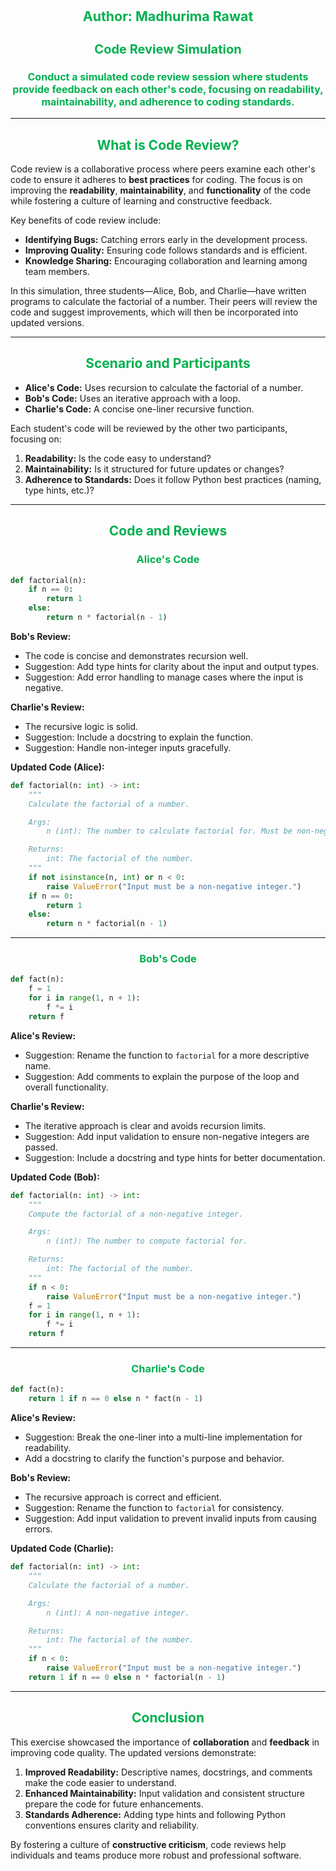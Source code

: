 <div style = 'text-align:center; color: #00B050'>
<h1 style = "font-size: 16pt"> Author: Madhurima Rawat</h1>

<h2 style = "font-size: 15pt">Code Review Simulation</h2>

<h3 style = "font-size: 12pt"> Conduct a simulated code review session where students 
provide feedback on each other's code, focusing on readability, maintainability, and 
adherence to coding standards.</h3>
</div>

---

<h2 style="text-align: center; color: #00B050;">What is Code Review?</h2>

Code review is a collaborative process where peers examine each other's code to ensure it adheres to **best practices** for coding. The focus is on improving the **readability**, **maintainability**, and **functionality** of the code while fostering a culture of learning and constructive feedback.

Key benefits of code review include:

- **Identifying Bugs:** Catching errors early in the development process.
- **Improving Quality:** Ensuring code follows standards and is efficient.
- **Knowledge Sharing:** Encouraging collaboration and learning among team members.

In this simulation, three students—Alice, Bob, and Charlie—have written programs to calculate the factorial of a number. Their peers will review the code and suggest improvements, which will then be incorporated into updated versions.

---

<h2 style="text-align: center; color: #00B050;">Scenario and Participants</h2>

- **Alice's Code:** Uses recursion to calculate the factorial of a number.
- **Bob's Code:** Uses an iterative approach with a loop.
- **Charlie's Code:** A concise one-liner recursive function.

Each student's code will be reviewed by the other two participants, focusing on:

1. **Readability:** Is the code easy to understand?
2. **Maintainability:** Is it structured for future updates or changes?
3. **Adherence to Standards:** Does it follow Python best practices (naming, type hints, etc.)?

---

<h2 style="text-align: center; color: #00B050;">Code and Reviews</h2>

<h3 style="text-align: center; color: #00B050;">Alice's Code</h3>

```python
def factorial(n):
    if n == 0:
        return 1
    else:
        return n * factorial(n - 1)
```

**Bob's Review:**

- The code is concise and demonstrates recursion well.
- Suggestion: Add type hints for clarity about the input and output types.
- Suggestion: Add error handling to manage cases where the input is negative.

**Charlie's Review:**

- The recursive logic is solid.
- Suggestion: Include a docstring to explain the function.
- Suggestion: Handle non-integer inputs gracefully.

**Updated Code (Alice):**

```python
def factorial(n: int) -> int:
    """
    Calculate the factorial of a number.

    Args:
        n (int): The number to calculate factorial for. Must be non-negative.

    Returns:
        int: The factorial of the number.
    """
    if not isinstance(n, int) or n < 0:
        raise ValueError("Input must be a non-negative integer.")
    if n == 0:
        return 1
    else:
        return n * factorial(n - 1)
```

---

<h3 style="text-align: center; color: #00B050;">Bob's Code</h3>

```python
def fact(n):
    f = 1
    for i in range(1, n + 1):
        f *= i
    return f
```

**Alice's Review:**

- Suggestion: Rename the function to `factorial` for a more descriptive name.
- Suggestion: Add comments to explain the purpose of the loop and overall functionality.

**Charlie's Review:**

- The iterative approach is clear and avoids recursion limits.
- Suggestion: Add input validation to ensure non-negative integers are passed.
- Suggestion: Include a docstring and type hints for better documentation.

**Updated Code (Bob):**

```python
def factorial(n: int) -> int:
    """
    Compute the factorial of a non-negative integer.

    Args:
        n (int): The number to compute factorial for.

    Returns:
        int: The factorial of the number.
    """
    if n < 0:
        raise ValueError("Input must be a non-negative integer.")
    f = 1
    for i in range(1, n + 1):
        f *= i
    return f
```

---

<h3 style="text-align: center; color: #00B050;">Charlie's Code</h3>

```python
def fact(n):
    return 1 if n == 0 else n * fact(n - 1)
```

**Alice's Review:**

- Suggestion: Break the one-liner into a multi-line implementation for readability.
- Add a docstring to clarify the function's purpose and behavior.

**Bob's Review:**

- The recursive approach is correct and efficient.
- Suggestion: Rename the function to `factorial` for consistency.
- Suggestion: Add input validation to prevent invalid inputs from causing errors.

**Updated Code (Charlie):**

```python
def factorial(n: int) -> int:
    """
    Calculate the factorial of a number.

    Args:
        n (int): A non-negative integer.

    Returns:
        int: The factorial of the number.
    """
    if n < 0:
        raise ValueError("Input must be a non-negative integer.")
    return 1 if n == 0 else n * factorial(n - 1)
```

---

<h2 style="text-align: center; color: #00B050;">Conclusion</h2>

This exercise showcased the importance of **collaboration** and **feedback** in improving code quality. The updated versions demonstrate:

1. **Improved Readability:** Descriptive names, docstrings, and comments make the code easier to understand.
2. **Enhanced Maintainability:** Input validation and consistent structure prepare the code for future enhancements.
3. **Standards Adherence:** Adding type hints and following Python conventions ensures clarity and reliability.

By fostering a culture of **constructive criticism**, code reviews help individuals and teams produce more robust and professional software.
